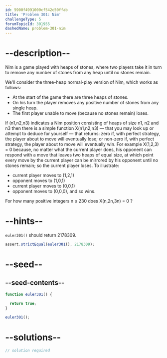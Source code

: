 ```yaml
---
id: 5900f4991000cf542c50ffab
title: 'Problem 301: Nim'
challengeType: 5
forumTopicId: 301955
dashedName: problem-301-nim
---
```


# --description--

Nim is a game played with heaps of stones, where two players take it in turn to remove any number of stones from any heap until no stones remain.

We'll consider the three-heap normal-play version of Nim, which works as follows:

-   At the start of the game there are three heaps of stones.
-   On his turn the player removes any positive number of stones from any single heap.
-   The first player unable to move (because no stones remain) loses.

If (n1,n2,n3) indicates a Nim position consisting of heaps of size n1, n2 and n3 then there is a simple function X(n1,n2,n3) — that you may look up or attempt to deduce for yourself — that returns: zero if, with perfect strategy, the player about to move will eventually lose; or non-zero if, with perfect strategy, the player about to move will eventually win. For example X(1,2,3) = 0 because, no matter what the current player does, his opponent can respond with a move that leaves two heaps of equal size, at which point every move by the current player can be mirrored by his opponent until no stones remain; so the current player loses. To illustrate:

-   current player moves to (1,2,1)
-   opponent moves to (1,0,1)
-   current player moves to (0,0,1)
-   opponent moves to (0,0,0), and so wins.

For how many positive integers n ≤ 230 does X(n,2n,3n) = 0 ?

# --hints--

`euler301()` should return 2178309.

```js
assert.strictEqual(euler301(), 2178309);
```

# --seed--

## --seed-contents--

```js
function euler301() {

  return true;
}

euler301();
```

# --solutions--

```js
// solution required
```
